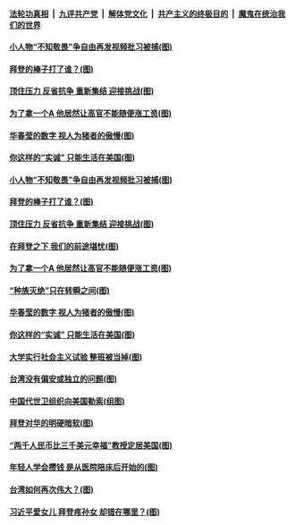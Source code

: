 

####  [法轮功真相](../../../../basic/blob/master/README.md?t=02221101) &nbsp;|&nbsp; [九评共产党](../../../../9ping.md/blob/master/README.md?t=02221101) &nbsp;|&nbsp; [解体党文化](../../../../jtdwh.md/blob/master/README.md?t=02221101)  &nbsp;|&nbsp; [共产主义的终极目的](../../../../gczydzjmd.md/blob/master/README.md?t=02221101) &nbsp;|&nbsp; [魔鬼在统治我们的世界](../../../../mgztzwmdsj.md/blob/master/README.md?t=02221101) 

#### [小人物“不知敬畏”争自由再发视频批习被捕(图)](../pages/p4/963319.md?t=02221101) 

#### [拜登的棒子打了谁？(图)](../pages/p4/963321.md?t=02221101) 

#### [顶住压力 反省抗争 重新集结 迎接挑战(图)](../pages/p4/963313.md?t=02221101) 

#### [为了拿一个A 他居然让高官不能随便涨工资(图)](../pages/p4/963298.md?t=02221101) 

#### [华春莹的数字 视人为猪者的傲慢(图)](../pages/p4/963251.md?t=02221101) 

#### [你这样的“实诚” 只能生活在美国(图)](../pages/p4/963204.md?t=02221101) 

#### [小人物“不知敬畏”争自由再发视频批习被捕(图)](../pages/p4/963319.md?t=02221101) 

#### [拜登的棒子打了谁？(图)](../pages/p4/963321.md?t=02221101) 

#### [顶住压力 反省抗争 重新集结 迎接挑战(图)](../pages/p4/963313.md?t=02221101) 

#### [在拜登之下 我们的前途堪忧(图)](../pages/p4/963304.md?t=02221101) 

#### [为了拿一个A 他居然让高官不能随便涨工资(图)](../pages/p4/963298.md?t=02221101) 

#### [“种族灭绝”只在转瞬之间(图)](../pages/p4/963297.md?t=02221101) 


#### [华春莹的数字 视人为猪者的傲慢(图)](../pages/p4/963251.md?t=02221101) 

#### [你这样的“实诚” 只能生活在美国(图)](../pages/p4/963204.md?t=02221101) 

#### [大学实行社会主义试验 整班被当掉(图)](../pages/p4/963223.md?t=02221101) 

#### [台湾没有偏安或独立的问题(图)](../pages/p4/963176.md?t=02221101) 

#### [中国代世卫组织向美国勒索(组图)](../pages/p4/963183.md?t=02221101) 

#### [拜登对华的明硬暗软(图)](../pages/p4/963163.md?t=02221101) 

#### [“两千人民币比三千美元幸福”教授定居美国(图)](../pages/p4/963185.md?t=02221101) 



#### [年轻人学会攒钱 是从医院陪床后开始的(图)](../pages/p4/963095.md?t=02221101) 

#### [台湾如何再次伟大？(图)](../pages/p4/963102.md?t=02221101) 

#### [习近平爱女儿 拜登疼孙女 却错在哪里？(图)](../pages/p4/963043.md?t=02221101) 


